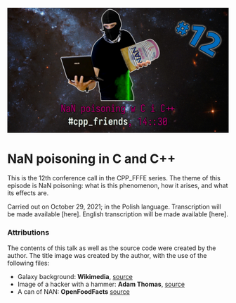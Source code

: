 ![Title slide for CPP_FFFE#12](https://raw.githubusercontent.com/agral/Lectures/master/CPP_FFFE/12_NaN_Poisoning/pics/12_promo.jpg)
# NaN poisoning in C and C++
This is the 12th conference call in the CPP\_FFFE series. The theme of this episode is NaN poisoning: what is this phenomenon, how it arises, and what its effects are.

Carried out on October 29, 2021; in the Polish language. Transcription will be made available [here]. English transcription will be made available [here].

### Attributions
The contents of this talk as well as the source code were created by the author.
The title image was created by the author, with the use of the following files:
- Galaxy background: **Wikimedia**, [source](https://commons.wikimedia.org/wiki/File:NGC_2336-Big-Beautiful_and_Blue.jpg)
- Image of a hacker with a hammer: **Adam Thomas**, [source](https://www.flickr.com/photos/devdsp/6999839463)
- A can of NAN: **OpenFoodFacts** [source](https://world.openfoodfacts.org/images/products/761/303/590/8031/front_fr.4.full.jpg)

